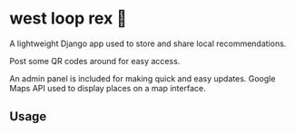 # west loop rex 🦖

A lightweight Django app used to store and share local recommendations.

Post some QR codes around for easy access. 

An admin panel is included for making quick and easy updates. Google Maps API used to display places on a map interface.

## Usage



